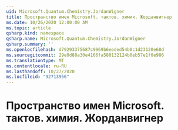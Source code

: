 ```yaml
---
uid: Microsoft.Quantum.Chemistry.JordanWigner
title: Пространство имен Microsoft. тактов. химия. Жорданвигнер
ms.date: 10/26/2020 12:00:00 AM
ms.topic: article
qsharp.kind: namespace
qsharp.name: Microsoft.Quantum.Chemistry.JordanWigner
qsharp.summary: ''
ms.openlocfilehash: d79293375687c9969b6eeded54b0c1d23120e68d
ms.sourcegitcommit: 29e0d88a30e4166fa580132124b0eb57e1f0e986
ms.translationtype: MT
ms.contentlocale: ru-RU
ms.lasthandoff: 10/27/2020
ms.locfileid: "92713956"
---
```

# <a name="microsoftquantumchemistryjordanwigner-namespace"></a>Пространство имен Microsoft. тактов. химия. Жорданвигнер



